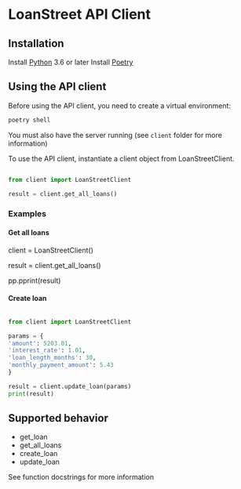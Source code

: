 # LoanStreet API Client

## Installation

Install [Python](https://www.python.org/) 3.6 or later
Install [Poetry](https://python-poetry.org/)

## Using the API client

Before using the API client, you need to create a virtual environment:

```sh
poetry shell
```

You must also have the server running (see `client` folder for more information)

To use the API client, instantiate a client object from LoanStreetClient.

```python

from client import LoanStreetClient

result = client.get_all_loans()
```

### Examples

#### Get all loans

client = LoanStreetClient()

result = client.get_all_loans()

pp.pprint(result)

#### Create loan

```python

from client import LoanStreetClient

params = {
'amount': 5203.01,
'interest_rate': 1.01,
'loan_length_months': 30,
'monthly_payment_amount': 5.43
}

result = client.update_loan(params)
print(result)

```

## Supported behavior

- get_loan
- get_all_loans
- create_loan
- update_loan

See function docstrings for more information
